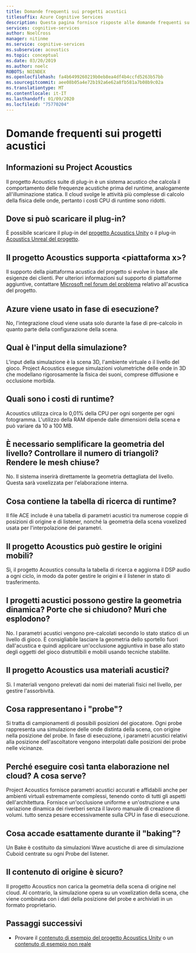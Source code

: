 ```yaml
---
title: Domande frequenti sui progetti acustici
titlesuffix: Azure Cognitive Services
description: Questa pagina fornisce risposte alle domande frequenti su Project Acoustics, incluse istruzioni per il download e il processo di bake.
services: cognitive-services
author: NoelCross
manager: nitinme
ms.service: cognitive-services
ms.subservice: acoustics
ms.topic: conceptual
ms.date: 03/20/2019
ms.author: noelc
ROBOTS: NOINDEX
ms.openlocfilehash: fa4b6499260219b0eb8ea4df4b4ccfd5263b57bb
ms.sourcegitcommit: aee08b05a4e72b192a6e62a8fb581a7b08b9c02a
ms.translationtype: MT
ms.contentlocale: it-IT
ms.lasthandoff: 01/09/2020
ms.locfileid: "75770204"
---
```

# <a name="project-acoustics-frequently-asked-questions"></a>Domande frequenti sui progetti acustici

## <a name="what-is-project-acoustics"></a>Informazioni su Project Acoustics

Il progetto Acoustics suite di plug-in è un sistema acustico che calcola il comportamento delle frequenze acustiche prima del runtime, analogamente all'illuminazione statica. Il cloud svolge le attività più complesse di calcolo della fisica delle onde, pertanto i costi CPU di runtime sono ridotti.  

## <a name="where-can-i-download-the-plugin"></a>Dove si può scaricare il plug-in?

È possibile scaricare il plug-in del [progetto Acoustics Unity](https://www.microsoft.com/download/details.aspx?id=57346) o il plug-in [Acoustics Unreal del progetto](https://www.microsoft.com/download/details.aspx?id=58090).

## <a name="does-project-acoustics-support-ltxgt-platform"></a>Il progetto Acoustics supporta &lt;piattaforma x&gt;?

Il supporto della piattaforma acustica del progetto si evolve in base alle esigenze dei clienti. Per ulteriori informazioni sul supporto di piattaforme aggiuntive, contattare [Microsoft nel forum del problema](https://github.com/microsoft/ProjectAcoustics/issues) relativo all'acustica del progetto.

## <a name="is-azure-used-at-runtime"></a>Azure viene usato in fase di esecuzione?

No, l'integrazione cloud viene usata solo durante la fase di pre-calcolo in quanto parte della configurazione della scena.
 
## <a name="what-is-simulation-input"></a>Qual è l'input della simulazione? 

L'input della simulazione è la scena 3D, l'ambiente virtuale o il livello del gioco. Project Acoustics esegue simulazioni volumetriche delle onde in 3D che modellano rigorosamente la fisica dei suoni, comprese diffusione e occlusione morbida.
 
## <a name="what-is-the-runtime-cost"></a>Quali sono i costi di runtime?

Acoustics utilizza circa lo 0,01% della CPU per ogni sorgente per ogni fotogramma. L'utilizzo della RAM dipende dalle dimensioni della scena e può variare da 10 a 100 MB.
 
## <a name="do-i-need-to-simplify-the-level-geometry-control-triangle-count-make-meshes-watertight"></a>È necessario semplificare la geometria del livello? Controllare il numero di triangoli? Rendere le mesh chiuse?

No. Il sistema inserirà direttamente la geometria dettagliata del livello. Questa sarà voxelizzata per l'elaborazione interna.
 
## <a name="whats-in-the-runtime-lookup-table"></a>Cosa contiene la tabella di ricerca di runtime?

Il file ACE include è una tabella di parametri acustici tra numerose coppie di posizioni di origine e di listener, nonché la geometria della scena voxelized usata per l'interpolazione dei parametri.
 
## <a name="can-project-acoustics-handle-moving-sources"></a>Il progetto Acoustics può gestire le origini mobili?

Sì, il progetto Acoustics consulta la tabella di ricerca e aggiorna il DSP audio a ogni ciclo, in modo da poter gestire le origini e il listener in stato di trasferimento.
 
## <a name="can-project-acoustics-handle-dynamic-geometry-closing-doors-walls-blown-away"></a>I progetti acustici possono gestire la geometria dinamica? Porte che si chiudono? Muri che esplodono?

No. I parametri acustici vengono pre-calcolati secondo lo stato statico di un livello di gioco. È consigliabile lasciare la geometria dello sportello fuori dall'acustica e quindi applicare un'occlusione aggiuntiva in base allo stato degli oggetti del gioco distruttibili e mobili usando tecniche stabilite.
 
## <a name="does-project-acoustics-use-acoustic-materials"></a>Il progetto Acoustics usa materiali acustici?

Sì. I materiali vengono prelevati dai nomi dei materiali fisici nel livello, per gestire l'assorbività.
 
## <a name="what-do-the-probes-represent"></a>Cosa rappresentano i "probe"?

Si tratta di campionamenti di possibili posizioni del giocatore. Ogni probe rappresenta una simulazione delle onde distinta della scena, con origine nella posizione del probe. In fase di esecuzione, i parametri acustici relativi alla posizione dell'ascoltatore vengono interpolati dalle posizioni dei probe nelle vicinanze.
 
## <a name="why-spend-so-much-compute-in-the-cloud-what-does-it-buy-me"></a>Perché eseguire così tanta elaborazione nel cloud? A cosa serve?

Project Acoustics fornisce parametri acustici accurati e affidabili anche per ambienti virtuali estremamente complessi, tenendo conto di tutti gli aspetti dell'architettura. Fornisce un'occlusione uniforme e un'ostruzione e una variazione dinamica dei riverberi senza il lavoro manuale di creazione di volumi. tutto senza pesare eccessivamente sulla CPU in fase di esecuzione.

## <a name="what-exactly-happens-during-baking"></a>Cosa accade esattamente durante il "baking"?

Un Bake è costituito da simulazioni Wave acustiche di aree di simulazione Cuboid centrate su ogni Probe del listener.

## <a name="is-my-source-content-secure"></a>Il contenuto di origine è sicuro?

Il progetto Acoustics non carica la geometria della scena di origine nel cloud. Al contrario, la simulazione opera su un voxelization della scena, che viene combinata con i dati della posizione del probe e archiviati in un formato proprietario.     

## <a name="next-steps"></a>Passaggi successivi
* Provare il [contenuto di esempio del progetto Acoustics Unity](unity-quickstart.md) o un [contenuto di esempio non reale](unreal-quickstart.md)

